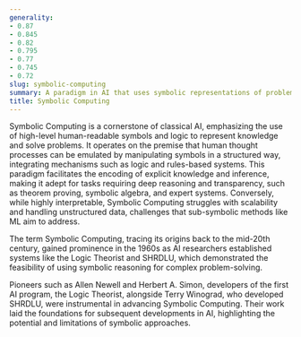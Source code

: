 ```yaml
---
generality:
- 0.87
- 0.845
- 0.82
- 0.795
- 0.77
- 0.745
- 0.72
slug: symbolic-computing
summary: A paradigm in AI that uses symbolic representations of problems and logic-based reasoning to perform computational tasks and solve complex problems.
title: Symbolic Computing
---
```


Symbolic Computing is a cornerstone of classical AI, emphasizing the use of high-level human-readable symbols and logic to represent knowledge and solve problems. It operates on the premise that human thought processes can be emulated by manipulating symbols in a structured way, integrating mechanisms such as logic and rules-based systems. This paradigm facilitates the encoding of explicit knowledge and inference, making it adept for tasks requiring deep reasoning and transparency, such as theorem proving, symbolic algebra, and expert systems. Conversely, while highly interpretable, Symbolic Computing struggles with scalability and handling unstructured data, challenges that sub-symbolic methods like ML aim to address.

The term Symbolic Computing, tracing its origins back to the mid-20th century, gained prominence in the 1960s as AI researchers established systems like the Logic Theorist and SHRDLU, which demonstrated the feasibility of using symbolic reasoning for complex problem-solving.

Pioneers such as Allen Newell and Herbert A. Simon, developers of the first AI program, the Logic Theorist, alongside Terry Winograd, who developed SHRDLU, were instrumental in advancing Symbolic Computing. Their work laid the foundations for subsequent developments in AI, highlighting the potential and limitations of symbolic approaches.